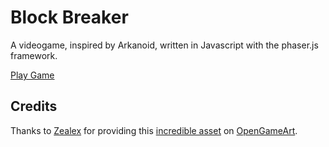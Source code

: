 # Block Breaker
A videogame, inspired by Arkanoid, written in Javascript with the phaser.js framework.

[Play Game](https://benincasantonio.github.io/block-breaker-phaser/)

## Credits
Thanks to [Zealex](https://opengameart.org/users/zealex) for providing this [incredible asset](https://opengameart.org/content/basic-arkanoid-pack) on [OpenGameArt](https://opengameart.org/).
